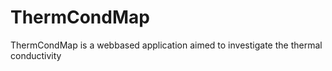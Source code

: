 # ThermCondMap

ThermCondMap is a webbased application aimed to investigate the thermal conductivity 
